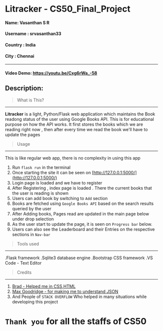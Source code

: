 Litracker - CS50_Final_Project
==============================
#### Name: Vasanthan S R 
#### Username : srvasanthan33
#### Country : India
#### City : Chennai

-----
#### Video Demo: https://youtu.be/Cxg6rWa_-58

## Description:

 >What is This?
-------------

**Litracker** is a light, Python/Flask web application which maintains the Book readong status of the user using Google Books API. This is for educational purpose on how the API works. It first stores the books which we are reading right now , then after every time we read the book we'll have to update the pages


>Usage
------------
This is like regular web app, there is no complexity in using this app

1. Run `flask run` in the terminal 
2. Once starting the site it can be seen on [http://127.0.0.1:5000/](http://127.0.0.1:5000/)
3. Login page is loaded and we have to register
4. After Registering , index page is loaded . There the current books that the user is reading is shown
5. Users can add book by switching to `Add` section
6. Books are fetched using `Google Books API` based on the search results queried by the user
7. After Adding books, Pages read are updated in the main page below under drop selection
8. As the user start to update the page, it is seen on `Progress bar` below.
9. Users can also see the Leaderboard  and their Entries on the respective sections in `Nav-bar`

>Tools used
--------------
.Flask framework
.Sqlite3 database engine
.Bootstrap CSS framework
.VS Code - Text Editor

>Credits
---------------
1. [Brad - Helped me in CSS,HTML](https://www.youtube.com/@LearnWebCode)
2. [Max Goodridge - for making me to understand JSON](https://www.youtube.com/@MaxGoodridgeTech)
3. And People of `STACK OVERFLOW` Who helped in many situations while developing this project

`Thank you` for all the staffs of **CS50**
============================
